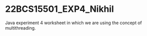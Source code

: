 # 22BCS15501_EXP4_Nikhil


Java experiment 4 worksheet in which we are using the concept of multithreading.
